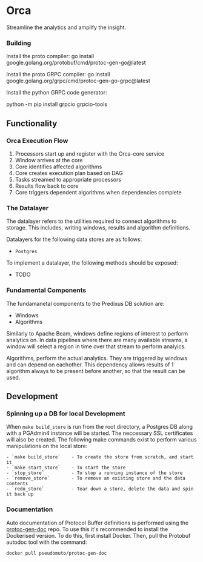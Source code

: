 # Orca

Streamline the analytics and amplify the insight.

### Building

Install the proto compiler:
go install google.golang.org/protobuf/cmd/protoc-gen-go@latest

Install the proto GRPC compiler:
go install google.golang.org/grpc/cmd/protoc-gen-go-grpc@latest

Install the python GRPC code generator:

python -m pip install grpcio grpcio-tools

## Functionality

### Orca Execution Flow

1. Processors start up and register with the Orca-core service
2. Window arrives at the core
3. Core identifies affected algorithms
4. Core creates execution plan based on DAG
5. Tasks streamed to appropriate processors
6. Results flow back to core
7. Core triggers dependent algorithms when dependencies complete

### The Datalayer

The datalayer refers to the utilities required to connect algorithms to storage. This includes, writing windows, results and algorithm definitions.

Datalayers for the following data stores are as follows:

- `Postgres`

To implement a datalayer, the following methods should be exposed:

- TODO

### Fundamental Components

The fundamanetal components to the Predixus DB solution are:

- Windows
- Algorithms

Similarly to Apache Beam, windows define regions of interest to perform analytics on. In data pipelines where there are many available streams, a window will select a region in time over that stream to perform analyics.

Algorithms, perform the actual analytics. They are triggered by windows and can depend on eachother. This dependency allows results of 1 algorithm always to be present before another, so that the result can be used.

## Development

### Spinning up a DB for local Development

When `make build_store` is run from the root directory, a Postgres DB along with a PGAdmin4 instance will be started. The neccessary SSL certificates will also be created. The following make commands exist to perform various manipulations on the local store:

```
- `make build_store`    - To create the store from scratch, and start it
- `make start_store`    - To start the store
- `stop_store`          - To stop a running instance of the store
- `remove_store`        - To remove an existing store and the data contents
- `redo_store`          - Tear down a store, delete the data and spin it back up
```

### Documentation

Auto documentation of Protocol Buffer definitions is performed using the [protoc-gen-doc](https://github.com/pseudomuto/protoc-gen-doc) repo. To use this it's recommended to install the Dockerised version. To do this, first install Docker. Then, pull the Protobuf autodoc tool with the command:

```bash
docker pull pseudomuto/protoc-gen-doc
```
